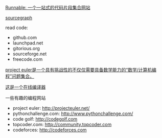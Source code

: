 [Runnable: 一个一站式的代码片段集合网站](http://runnable.com/)

[sourcegraph](https://sourcegraph.com/)

read code:
- github.com
- launchpad.net
- gitorious.org
- sourceforge.net
- freecode.com

[project euler是一个具有挑战性的不仅仅需要具备数学能力的“数学/计算机编程”问题集合。](http://projecteuler.net/)

[这是一个在线编译器](http://codepad.org/)

一些有趣的编程网站
- project euler: http://projecteuler.net/
- pythonchallenge.com: http://www.pythonchallenge.com/
- code golf: http://codegolf.com
- topcoder.com: http://community.topcoder.com
- codeforces: http://codeforces.com
